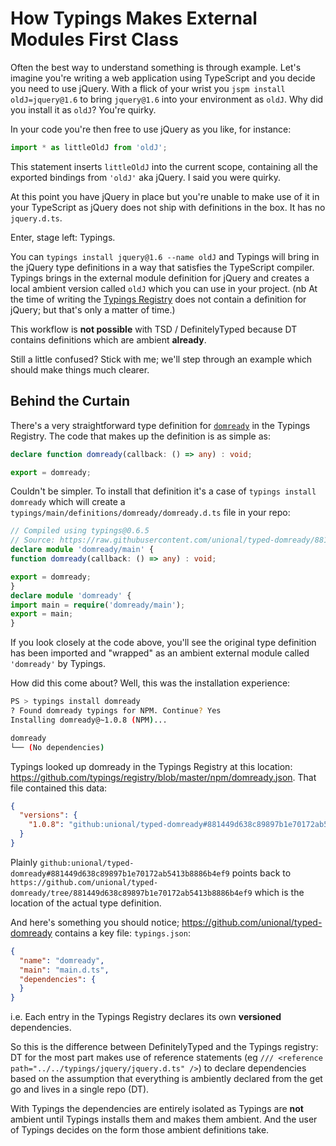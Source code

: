 # How Typings Makes External Modules First Class

Often the best way to understand something is through example.  Let's imagine you're writing a web application using TypeScript and you decide you need to use jQuery.  With a flick of your wrist you `jspm install oldJ=jquery@1.6` to bring `jquery@1.6` into your environment as `oldJ`.  Why did you install it as `oldJ`?  You're quirky.

In your code you're then free to use jQuery as you like, for instance:

```ts
import * as littleOldJ from 'oldJ';
```

This statement inserts `littleOldJ` into the current scope, containing all the exported bindings from `'oldJ'` aka jQuery. I said you were quirky.  

At this point you have jQuery in place but you're unable to make use of it in your TypeScript as jQuery does not ship with definitions in the box.  It has no `jquery.d.ts`.

Enter, stage left: Typings.

You can `typings install jquery@1.6 --name oldJ` and Typings will bring in the jQuery type definitions in a way that satisfies the TypeScript compiler.  Typings brings in the external module definition for jQuery and creates a local ambient version called `oldJ` which you can use in your project. (nb At the time of writing the [Typings Registry](https://github.com/typings/registry) does not contain a definition for jQuery; but that's only a matter of time.)

This workflow is **not possible** with TSD / DefinitelyTyped because DT contains definitions which are ambient **already**.

Still a little confused?  Stick with me; we'll step through an example which should make things much clearer.

## Behind the Curtain

There's a very straightforward type definition for [`domready`](https://github.com/ded/domready) in the Typings Registry.  The code that makes up the definition is as simple as:

```ts
declare function domready(callback: () => any) : void;

export = domready;
```

Couldn't be simpler.  To install that definition it's a case of `typings install domready` which will create a `typings/main/definitions/domready/domready.d.ts` file in your repo:

```ts
// Compiled using typings@0.6.5
// Source: https://raw.githubusercontent.com/unional/typed-domready/881449d638c89897b1e70172ab5413b8886b4ef9/main.d.ts
declare module 'domready/main' {
function domready(callback: () => any) : void;

export = domready;
}
declare module 'domready' {
import main = require('domready/main');
export = main;
}
```

If you look closely at the code above, you'll see the original type definition has been imported and "wrapped" as an ambient external module called `'domready'` by Typings.  

How did this come about?  Well, this was the installation experience:

```sh
PS > typings install domready
? Found domready typings for NPM. Continue? Yes
Installing domready@~1.0.8 (NPM)...

domready
└── (No dependencies)
```

Typings looked up domready in the Typings Registry at this location: https://github.com/typings/registry/blob/master/npm/domready.json.  That file contained this data:

```json
{
  "versions": {
    "1.0.8": "github:unional/typed-domready#881449d638c89897b1e70172ab5413b8886b4ef9"
  }
}
```

Plainly `github:unional/typed-domready#881449d638c89897b1e70172ab5413b8886b4ef9` points back to `https://github.com/unional/typed-domready/tree/881449d638c89897b1e70172ab5413b8886b4ef9` which is the location of the actual type definition.

And here's something you should notice; https://github.com/unional/typed-domready contains a key file: `typings.json`:

```json
{
  "name": "domready",
  "main": "main.d.ts",
  "dependencies": {
  }
}
```

i.e. Each entry in the Typings Registry declares its own **versioned** dependencies.  

So this is the difference between DefinitelyTyped and the Typings registry: DT for the most part makes use of reference statements (eg `/// <reference path="../../typings/jquery/jquery.d.ts" />`) to declare dependencies based on the assumption that everything is ambiently declared from the get go and lives in a single repo (DT).

With Typings the dependencies are entirely isolated as Typings are **not** ambient until Typings installs them and makes them ambient.  And the user of Typings decides on the form those ambient definitions take.
